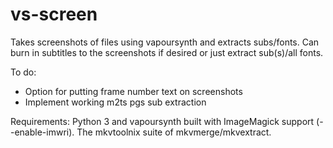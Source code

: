 # vs-screen

Takes screenshots of files using vapoursynth and extracts subs/fonts. Can burn in subtitles to the screenshots if desired or just extract sub(s)/all fonts.

To do:

- Option for putting frame number text on screenshots
- Implement working m2ts pgs sub extraction

Requirements: Python 3 and vapoursynth built with ImageMagick support (--enable-imwri). The mkvtoolnix suite of mkvmerge/mkvextract.
